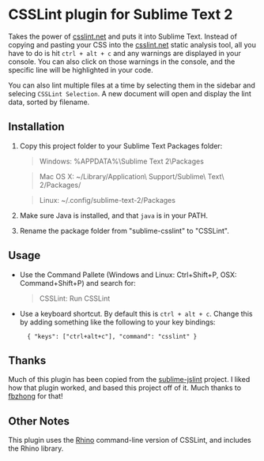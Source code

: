 # CSSLint plugin for Sublime Text 2

Takes the power of [csslint.net](http://csslint.net) and puts it into Sublime Text. Instead of copying and pasting your CSS into the [csslint.net](http://csslint.net) static analysis tool, all you have to do is hit `ctrl + alt + c` and any warnings are displayed in your console. You can also click on those warnings in the console, and the specific line will be highlighted in your code.

You can also lint multiple files at a time by selecting them in the sidebar and selecing `CSSLint Selection`. A new document will open and display the lint data, sorted by filename.

## Installation

1. Copy this project folder to your Sublime Text Packages folder:

	> Windows:  %APPDATA%\Sublime Text 2\Packages
	
    > Mac OS X: ~/Library/Application\ Support/Sublime\ Text\ 2/Packages/
    
    > Linux:    ~/.config/sublime-text-2/Packages

2. Make sure Java is installed, and that `java` is in your PATH.

3. Rename the package folder from "sublime-csslint" to "CSSLint".

## Usage

* Use the Command Pallete (Windows and Linux: Ctrl+Shift+P, OSX: Command+Shift+P) and search for: 

	> CSSLint: Run CSSLint

* Use a keyboard shortcut. By default this is `ctrl + alt + c`. Change this by adding something like the following to your key bindings:

		{ "keys": ["ctrl+alt+c"], "command": "csslint" }


## Thanks

Much of this plugin has been copied from the [sublime-jslint](https://github.com/fbzhong/sublime-jslint) project. I liked how that plugin worked, and based this project off of it. Much thanks to [fbzhong](https://github.com/fbzhong) for that!

## Other Notes

This plugin uses the [Rhino](http://www.mozilla.org/rhino/download.html) command-line version of CSSLint, and includes the Rhino library.